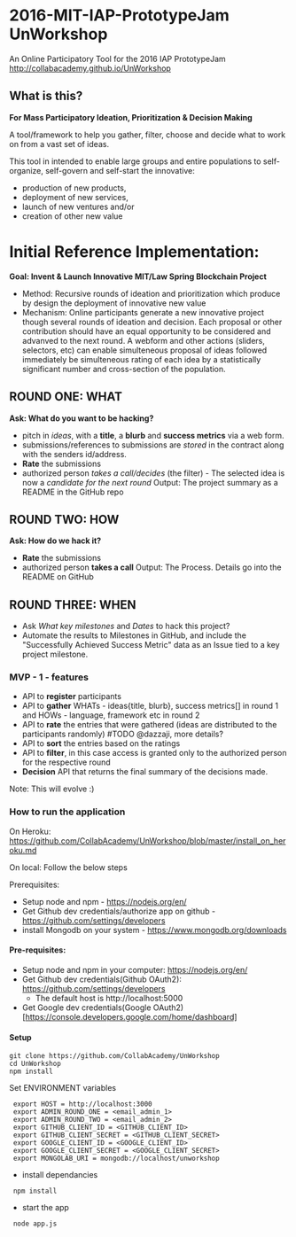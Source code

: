 # 2016-MIT-IAP-PrototypeJam UnWorkshop
An Online Participatory Tool for the 2016 IAP PrototypeJam
 http://collabacademy.github.io/UnWorkshop

## What is this?
  **For Mass Participatory Ideation, Prioritization & Decision Making**

A tool/framework to help you gather, filter, choose and decide what to work on from a vast set of ideas.  

This tool in intended to enable large groups and entire populations to self-organize, self-govern and self-start the innovative:
* production of new products,
* deployment of new services,
* launch of new ventures and/or
* creation of other new value

# Initial Reference Implementation:

**Goal: Invent & Launch Innovative MIT/Law Spring Blockchain Project**
* Method: Recursive rounds of ideation and prioritization which produce by design the deployment of innovative new value
* Mechanism: Online participants generate a new innovative project though several rounds of ideation and decision.   Each proposal or other contribution should have an equal opportunity to be considered and advanved to the next round.  A webform and other actions (sliders, selectors, etc) can enable simulteneous proposal of ideas followed immediately be simulteneous rating of each idea by a statistically significant number and cross-section of the population.

## ROUND ONE: WHAT
**Ask: What do you want to be hacking?**
  - pitch in *ideas*, with a **title**, a **blurb** and **success metrics** via a web form.
  - submissions/references to submissions are *stored* in the contract along with the senders id/address.
  - **Rate** the submissions
  - authorized person *takes a call/decides* (the filter) - The selected idea is now a *candidate for the next round*
Output: The project summary as a README in the GitHub repo

## ROUND TWO: HOW
**Ask: How do we hack it?**
  - **Rate** the submissions
  - authorized person **takes a call**
Output: The Process. Details go into the README on GitHub

## ROUND THREE: WHEN
  - Ask *What key milestones* and *Dates* to hack this project?
  - Automate the results to Milestones in GitHub, and include the "Successfully Achieved Success Metric" data as an Issue tied to a key project milestone.

### MVP - 1 - features
  - API to **register** participants
  - API to **gather** WHATs - ideas{title, blurb}, success metrics[] in round 1 and HOWs - language, framework etc in round 2
  - API to **rate** the entries that were gathered (ideas are distributed to the participants randomly) #TODO @dazzaji, more details?
  - API to **sort** the entries based on the ratings
  - API to **filter**, in this case access is granted only to the authorized person for the respective round
  - **Decision** API that returns the final summary of the decisions made.

Note: This will evolve :)


### How to run the application

On Heroku: https://github.com/CollabAcademy/UnWorkshop/blob/master/install_on_heroku.md

On local: Follow the below steps

Prerequisites:
- Setup node and npm - https://nodejs.org/en/
- Get Github dev credentials/authorize app on github - https://github.com/settings/developers
- install Mongodb on your system - https://www.mongodb.org/downloads
#### Pre-requisites:
- Setup node and npm in your computer: https://nodejs.org/en/
- Get Github dev credentials(Github OAuth2): https://github.com/settings/developers
  - The default host is http://localhost:5000
- Get Google dev credentials(Google OAuth2) [https://console.developers.google.com/home/dashboard]

#### Setup
```
git clone https://github.com/CollabAcademy/UnWorkshop
cd UnWorkshop
npm install
```
Set ENVIRONMENT variables
```
 export HOST = http://localhost:3000
 export ADMIN_ROUND_ONE = <email_admin_1>
 export ADMIN_ROUND_TWO = <email_admin_2>
 export GITHUB_CLIENT_ID = <GITHUB_CLIENT_ID>
 export GITHUB_CLIENT_SECRET = <GITHUB_CLIENT_SECRET>
 export GOOGLE_CLIENT_ID = <GOOGLE_CLIENT_ID>
 export GOOGLE_CLIENT_SECRET = <GOOGLE_CLIENT_SECRET>
 export MONGOLAB_URI = mongodb://localhost/unworkshop
```
- install dependancies
```
 npm install
```
- start the app
```
 node app.js
```
